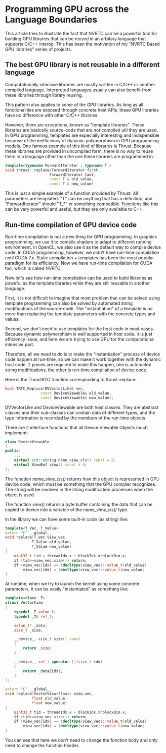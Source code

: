 # Programming GPU across the Language Boundaries

This article tries to illustrate the fact that NVRTC can be a powerful tool for 
building GPU libraries that can be reused in an arbitary language that supports C/C++ interop.
This has been the motivation of my "NVRTC Based GPU libraries" series of projects.

## The best GPU library is not reusable in a different language

Computationally intensive libraries are mostly written in C/C++ or another compiled language. 
Interpreted languages usually can also benefit from these libraries through library reusing. 

This pattern also applies to some of the GPU libraries. As long as all functionalities are exposed
through concrete host APIs, these GPU libraries have no difference with other C/C++ libraries.

However, there are exceptions, known as "template libraries". These libraries are basically source-code
that are not compiled util they are used. In GPU programming, templates are especially interesting and
indispensible because of the inefficiency of dynamic polymorphism in GPU programming models. One famous 
example of this kind of libraries is Thrust. Because these libraries are provided in uncompiled 
form, there is no way to reuse them in a language other than the one these libraries are programmed in.

```cpp
template<typename ForwardIterator , typename T >
void thrust::replace(ForwardIterator first,
					ForwardIterator last,
					const T & old_value,
					const T & new_value)
```

This is just a simple example of a function provided by Thrust. All parameters are templated. "T" can be
anything that has a definition, and "ForwardIterator" should "T_*" or something compatible. Functions 
like this can be very powerful and useful, but they are only available to C++.

## Run-time compilation of GPU device code

Run-time compilation is not a new thing for GPU programming. In graphics programming, we use it to compile 
shaders to adapt to different running environment. In OpenCL, we also use it as the default way to compile
device code. In CUDA programming, however, we didn't have run-time compilation until CUDA 7.x. 
Static compilation + templates has been the most popular paradigm for its efficiency. Now we have run-time
compilation for CUDA too, which is called NVRTC.

Now let's see how run-time compilation can be used to build libraries as poweful as the template libraries
while they are still reusable in another language. 

First, it is not difficult to imagine that most problem that can be solved using template programming can 
also be solved by automated string modifications of the source-code. The "instantiation" of a template is 
no more than replacing the template parameters with the concrete types and values. 

Second, we don't need to use templates for the host code in most cases. Because dynamic polymorphism is 
well supported in host code. It is just efficiency issue, and here we are trying to use GPU for the 
computational intensive part.

Therefore, all we need to do is to make the "instantiation" process of device code happen at run-time,
so we can make it work together with the dynamic host code. 2 pieces are required to make this happen,
one is automated string modifications, the other is run-time compilation of device code.

Here is the ThrustRTC function corresponding to thrust::replace:

```cpp
bool TRTC_Replace(DVVectorLike& vec, 
				const DeviceViewable& old_value, 
				const DeviceViewable& new_value);
```

DVVectorLike and DeviceViewable are both host classes. They are abstract classes and their sub-classes
can contain data of different types, and the type information is recorded by the members of the run-time
objects.

There are 2 interface functions that all Device Viewable Objects much implement:

```cpp
class DeviceViewable
{
public:
	...
	virtual std::string name_view_cls() const = 0;
	virtual ViewBuf view() const = 0;
};
```

The function *name_view_cls()* returns how this object is represented in GPU device code, 
which must be something that the GPU compiler recognizes. The string will be involved in 
the string modification processes when the object is used.

The function *view()* returns a byte buffer containing the data that can be copied to 
device into a variable of the *name_view_cls()* type. 

In the library we can have some built-in code (as string) like:

```cpp
template<T_Vec, T_Value>
extern "C" __global__ 
void replace(T_Vec view_vec, 
			T_Value old_value,
			T_Value new_value)
{
	uint32_t tid = threadIdx.x + blockIdx.x*blockDim.x;
	if (tid>=view_vec.size()) return;
	if (view_vec[idx] == (decltype(view_vec)::value_t)old_value) 
		view_vec[idx] = (decltype(view_vec)::value_t)new_value;
}

```

At runtime, when we try to launch the kernel using some concrete parameters, it can be
easily "instantiated" as something like:

```cpp
template<class _T>
struct VectorView
{
	typedef _T value_t;
	typedef _T& ref_t;

	value_t* _data;
	size_t _size;

	__device__ size_t size() const
	{
		return _size;
	}

	__device__ ref_t operator [](size_t idx)
	{
		return _data[idx];
	}
};

extern "C" __global__ 
void replace(VectorView<float> view_vec, 
			float old_value,
			float new_value)
{
	uint32_t tid = threadIdx.x + blockIdx.x*blockDim.x;
	if (tid>=view_vec.size()) return;
	if (view_vec[idx] == (decltype(view_vec)::value_t)old_value) 
		view_vec[idx] = (decltype(view_vec)::value_t)new_value;
}

```

You can see that here we don't need to change the function body and only need to change
the function header.






